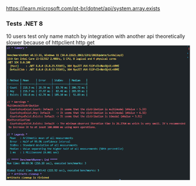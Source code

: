 https://learn.microsoft.com/pt-br/dotnet/api/system.array.exists

### Tests .NET 8

10 users test only name match by integration with another api theoretically slower because of httpclient http get
![Results of count-any-exist with small data](results_10_users_count-any-exists.png)


